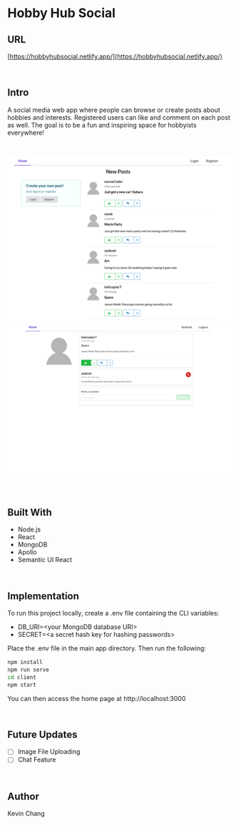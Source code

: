 # Hobby Hub Social


## URL
[https://hobbyhubsocial.netlify.app/](https://hobbyhubsocial.netlify.app/)

<br>

<!-- ABOUT THE PROJECT -->
## Intro
A social media web app where people can browse or create posts about hobbies and interests. Registered users can like and comment on each post as well. The goal is to be a fun and inspiring space for hobbyists everywhere!

<br>

![Main Page](/screenshots/01.png)
![Post Details](/screenshots/02.png)

<br>

## Built With

* Node.js
* React
* MongoDB
* Apollo
* Semantic UI React


<br>

## Implementation

To run this project locally, create a .env file containing the CLI variables:
  * DB_URI=\<your MongoDB database URI>
  * SECRET=\<a secret hash key for hashing passwords>

Place the .env file in the main app directory. Then run the following:


```sh
npm install
npm run serve
cd client
npm start
```
You can then access the home page at http://localhost:3000

<br>

## Future Updates

- [ ] Image File Uploading
- [ ] Chat Feature

<br>


## Author

Kevin Chang

